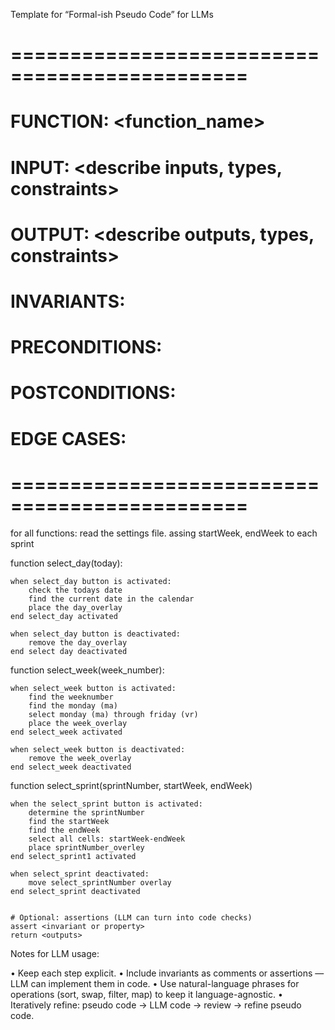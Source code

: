 Template for “Formal-ish Pseudo Code” for LLMs
# ==============================================
# FUNCTION: <function_name>
# INPUT: <describe inputs, types, constraints>
# OUTPUT: <describe outputs, types, constraints>
# INVARIANTS: <properties that must always hold during execution>
# PRECONDITIONS: <conditions that must be true before execution>
# POSTCONDITIONS: <conditions that must be true after execution>
# EDGE CASES: <special inputs or situations>
# ==============================================

for all functions:
    read the settings file.
    assing startWeek, endWeek to each sprint


function select_day(today):

    when select_day button is activated:
        check the todays date
        find the current date in the calendar
        place the day_overlay
    end select_day activated

    when select_day button is deactivated:
        remove the day_overlay
    end select day deactivated


function select_week(week_number):

    when select_week button is activated: 
    	find the weeknumber
    	find the monday (ma)
    	select monday (ma) through friday (vr)
    	place the week_overlay
    end select_week activated

    when select_week button is deactivated:
	    remove the week_overlay
    end select_week deactivated
    

function select_sprint(sprintNumber, startWeek, endWeek)

    when the select_sprint button is activated:
        determine the sprintNumber
        find the startWeek
        find the endWeek
        select all cells: startWeek-endWeek
        place sprintNumber_overley
    end select_sprint1 activated

    when select_sprint deactivated:
        move select_sprintNumber overlay
    end select_sprint deactivated


    # Optional: assertions (LLM can turn into code checks)
    assert <invariant or property>
    return <outputs>


Notes for LLM usage:

• Keep each step explicit.
• Include invariants as comments or assertions — LLM can implement them in code.
• Use natural-language phrases for operations (sort, swap, filter, map) to keep it language-agnostic.
• Iteratively refine: pseudo code → LLM code → review → refine pseudo code.

